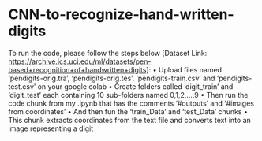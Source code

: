 # CNN-to-recognize-hand-written-digits
To run the code, please follow the steps below [Dataset Link: https://archive.ics.uci.edu/ml/datasets/pen-based+recognition+of+handwritten+digits]:
• Upload files named ‘pendigits-orig.tra’, ‘pendigits-orig.tes’, ‘pendigits-train.csv’ and
‘pendigits-test.csv’ on your google colab
• Create folders called ‘digit_train’ and ‘digit_test’ each containing 10 sub-folders
named 0,1,2,...,9
• Then run the code chunk from my .ipynb that has the comments ‘#outputs’ and
‘#images from coordinates’
• And then fun the ‘train_Data’ and ‘test_Data’ chunks
• This chunk extracts coordinates from the text file and converts text into an image
representing a digit
